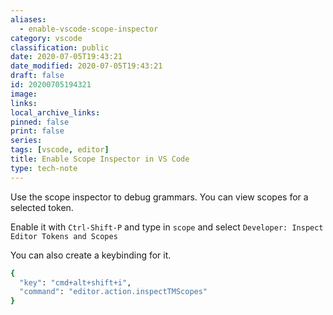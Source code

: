 ```yaml
---
aliases:
  - enable-vscode-scope-inspector
category: vscode
classification: public
date: 2020-07-05T19:43:21
date_modified: 2020-07-05T19:43:21
draft: false
id: 20200705194321
image: 
links: 
local_archive_links: 
pinned: false
print: false
series: 
tags: [vscode, editor]
title: Enable Scope Inspector in VS Code
type: tech-note
---
```


Use the scope inspector to debug grammars. You can view scopes for a selected token.

Enable it with `Ctrl-Shift-P` and type in `scope` and select `Developer: Inspect Editor Tokens and Scopes`

You can also create a keybinding for it.

``` bash
{
  "key": "cmd+alt+shift+i",
  "command": "editor.action.inspectTMScopes"
}
```

